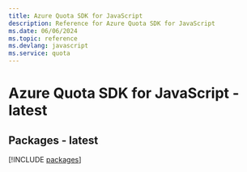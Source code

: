 ```yaml
---
title: Azure Quota SDK for JavaScript
description: Reference for Azure Quota SDK for JavaScript
ms.date: 06/06/2024
ms.topic: reference
ms.devlang: javascript
ms.service: quota
---
```

# Azure Quota SDK for JavaScript - latest
## Packages - latest
[!INCLUDE [packages](quota-index.md)]